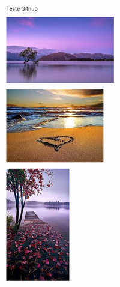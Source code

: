 <p> Teste Github </p>

![image](./IMG/Imagem1.jfif) 
<p></p>

![image](./IMG/Imagem2.jfif)
<p></p>

![image](./IMG/Imagem3.jfif)
